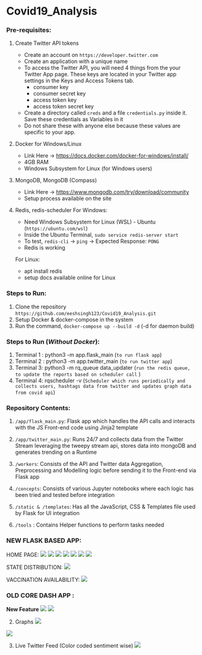 # Covid19_Analysis

### Pre-requisites:
1. Create Twitter API tokens 
    * Create an account on `https://developer.twitter.com`
    * Create an application with a unique name
    * To access the Twitter API, you will need 4 things from the your Twitter App page. These keys are located in your Twitter app settings in the Keys and Access Tokens tab.
        * consumer key
        * consumer secret key
        * access token key
        * access token secret key
    * Create a directory called `creds` and a file `credentials.py` inside it. Save these credentials as Variables in it
    * Do not share these with anyone else because these values are specific to your app.

2. Docker for Windows/Linux
   * Link Here -> https://docs.docker.com/docker-for-windows/install/
   * 4GB RAM
   * Windows Subsystem for Linux (for Windows users)

3. MongoDB, MongoDB (Compass)
   * Link Here -> https://www.mongodb.com/try/download/community
   * Setup process available on the site
   
4. Redis, redis-scheduler
   For Windows: 
      * Need Windows Subsystem for Linux (WSL) - Ubuntu (`https://ubuntu.com/wsl`)
      * Inside the Ubuntu Terminal, `sudo service redis-server start`
      * To test, `redis-cli` -> `ping` -> Expected Response: `PONG`
      * Redis is working
   
   For Linux: 
      * apt install redis
      * setup docs available online for Linux

### Steps to Run:
1. Clone the repository `https://github.com/eeshsingh123/Covid19_Analysis.git`
2. Setup Docker & docker-compose in the system
3. Run the command, `docker-compose up --build -d` (-d for daemon build)

### Steps to Run (*Without Docker*): 
1. Terminal 1 : python3 -m app.flask_main (`to run flask app`)
2. Terminal 2 : python3 -m app.twitter_main (`to run twitter app`)
3. Terminal 3: python3 -m rq_queue data_updater (`run the redis queue, to update the reports based on scheduler call` )
4. Terminal 4: rqscheduler -v (`Scheduler which runs periodically and collects users, hashtags data from twitter and updates graph data from covid api`)

### Repository Contents:
1. `/app/flask_main.py`: Flask app which handles the API calls and interacts with the JS Front-end code using Jinja2 template

2. `/app/twitter_main.py`: Runs 24/7 and collects data from the Twitter Stream leveraging the tweepy stream api, stores data
   into mongoDB and generates trending on a Runtime
3. `/workers`: Consists of the API and Twitter data Aggregation, Preprocessing and Modelling logic before sending it to
the Front-end via Flask app

4. `/concepts`: Consists of various Jupyter notebooks where each logic has been tried and tested before integration

5. `/static & /templates`: Has all the JavaScript, CSS & Templates file used by Flask for UI integration

6. `/tools` : Contains Helper functions to perform tasks needed

### NEW FLASK BASED APP:
HOME PAGE: 
![](misc/d_home2.png)
![](misc/d_home1.png)
![](misc/d_home3.png)
![](misc/d_home4.png)
![](misc/d_home5.png)
![](misc/d_home6.png)
![](misc/d_home7.png)

STATE DISTRIBUTION:
![](misc/state_home1.png)

VACCINATION AVAILABILITY:
![](misc/vac_home1.png)

### OLD CORE DASH APP :
**New Feature**
![](misc/daily_change.png)
![](misc/world.png)

2. Graphs
![](misc/data_disp.gif)

![](misc/data_disp_specs.gif)

3. Live Twitter Feed (Color coded sentiment wise)
![](misc/tweets_disp.gif)




